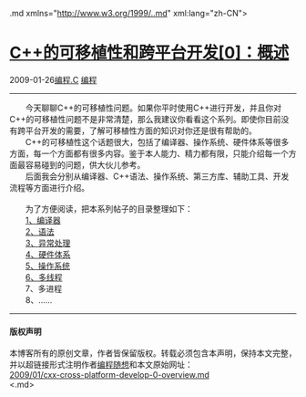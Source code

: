 <!DOCTYPE.md>
.md xmlns="http://www.w3.org/1999/..md" xml:lang="zh-CN">
<head>
<meta http-equiv="Content-Type" content="text.md; charset=utf-8" />
<meta name="generator" content="Python script by program.think@gmail.com" />
<meta name="provider" content="program-think.blogspot.com" />
<link type="text/css" rel="stylesheet" href="../../css/program-think.css" />
<title>C++的可移植性和跨平台开发[0]：概述 - 编程随想的博客</title>
</head>
<body>
<div id="main" style="width:100%;">
<h1><a href="../../index.md" title="回到首页">C++的可移植性和跨平台开发[0]：概述</a></h1>
<div class="post-info"><span class="date-header">2009-01-26</span><a href="../../tags/E7BC96E7A88B.C.md" class="tag">编程.C</a> <a href="../../tags/E7BC96E7A88B.md" class="tag">编程</a> </div>
<hr>
<div class="post">
　　今天聊聊C++的可移植性问题。如果你平时使用C++进行开发，并且你对C++的可移植性问题不是非常清楚，那么我建议你看看这个系列。即使你目前没有跨平台开发的需要，了解可移植性方面的知识对你还是很有帮助的。<!--program-think--><br />　　C++的可移植性这个话题很大，包括了编译器、操作系统、硬件体系等很多方面，每一个方面都有很多内容。鉴于本人能力、精力都有限，只能介绍每一个方面最容易碰到的问题，供大伙儿参考。<br />　　后面我会分别从编译器、C++语法、操作系统、第三方库、辅助工具、开发流程等方面进行介绍。<br /><br />　　为了方便阅读，把本系列帖子的目录整理如下：<br />　　<a href="../../2009/01/cxx-cross-platform-develop-1-compiler.md">1、编译器</a><br />　　<a href="../../2009/01/cxx-cross-platform-develop-2-language.md">2、语法</a><br />　　<a href="../../2009/01/cxx-cross-platform-develop-3-exception.md">3、异常处理</a><br />　　<a href="../../2009/01/cxx-cross-platform-develop-4-hardware.md">4、硬件体系</a><br />　　<a href="../../2009/02/cxx-cross-platform-develop-5-os.md">5、操作系统</a><br />　　<a href="../../2009/04/cxx-cross-platform-develop-6-thread.md">6、多线程</a><br />　　7、多进程<br />　　8、......<div class="blogger-post-footer">
</div>
<hr>
<div class="copyright">
<h4>版权声明</h4>
本博客所有的原创文章，作者皆保留版权。转载必须包含本声明，保持本文完整，并以超链接形式注明作者<a href="mailto:program.think@gmail.com">编程随想</a>和本文原始网址：<br>
<a href="2009/01/cxx-cross-platform-develop-0-overview.md">2009/01/cxx-cross-platform-develop-0-overview.md</a>
</div>
</div>
</body>
<.md>
